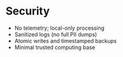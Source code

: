 # Security

- No telemetry; local-only processing
- Sanitized logs (no full PII dumps)
- Atomic writes and timestamped backups
- Minimal trusted computing base
